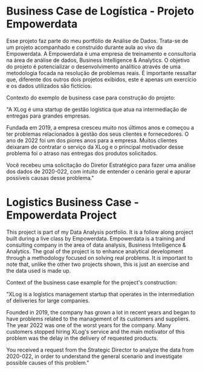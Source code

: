 # Business Case de Logística - Projeto Empowerdata

Esse projeto faz parte do meu portfólio de Análise de Dados. Trata-se de um projeto acompanhado e construído durante aula ao vivo da Empowerdata. A Empowerdata é uma empresa de treinamento e consultoria na área de análise de dados, Business Intelligence & Analytics. O objetivo do projeto é potencializar o desenvolvimento analítico através de uma metodologia focada na resolução de problemas reais. É importante ressaltar que, diferente dos outros dois projetos exibidos, este é apenas um exercício e os dados utilizados são fictícios.

Contexto do exemplo de business case para construção do projeto:

"A XLog é uma startup de gestão logística que atua na intermediação de entregas para grandes empresas.

Fundada em 2019, a empresa cresceu muito nos últimos anos e começou a ter problemas relacionados à gestão dos seus clientes e fornecedores. O ano de 2022 foi um dos piores anos para a empresa. Muitos clientes deixaram de contratar o serviço da XLog e o principal motivador desse problema foi o atraso nas entregas dos produtos solicitados.

Você recebeu uma solicitação do Diretor Estratégico para fazer uma análise dos dados de 2020-022, com intuito de entender o cenário geral e apurar possíveis causas desse problema."

# Logistics Business Case - Empowerdata Project

This project is part of my Data Analysis portfolio. It is a follow along project built during a live class by Empowerdata. Empowerdata is a training and consulting company in the area of data analysis, Business Intelligence & Analytics. The goal of the project is to enhance analytical development through a methodology focused on solving real problems. It is important to note that, unlike the other two projects shown, this is just an exercise and the data used is made up.

Context of the business case example for the project's construction:

"XLog is a logistics management startup that operates in the intermediation of deliveries for large companies.

Founded in 2019, the company has grown a lot in recent years and began to have problems related to the management of its customers and suppliers. The year 2022 was one of the worst years for the company. Many customers stopped hiring XLog's service and the main motivator of this problem was the delay in the delivery of requested products.

You received a request from the Strategic Director to analyze the data from 2020-022, in order to understand the general scenario and investigate possible causes of this problem."
